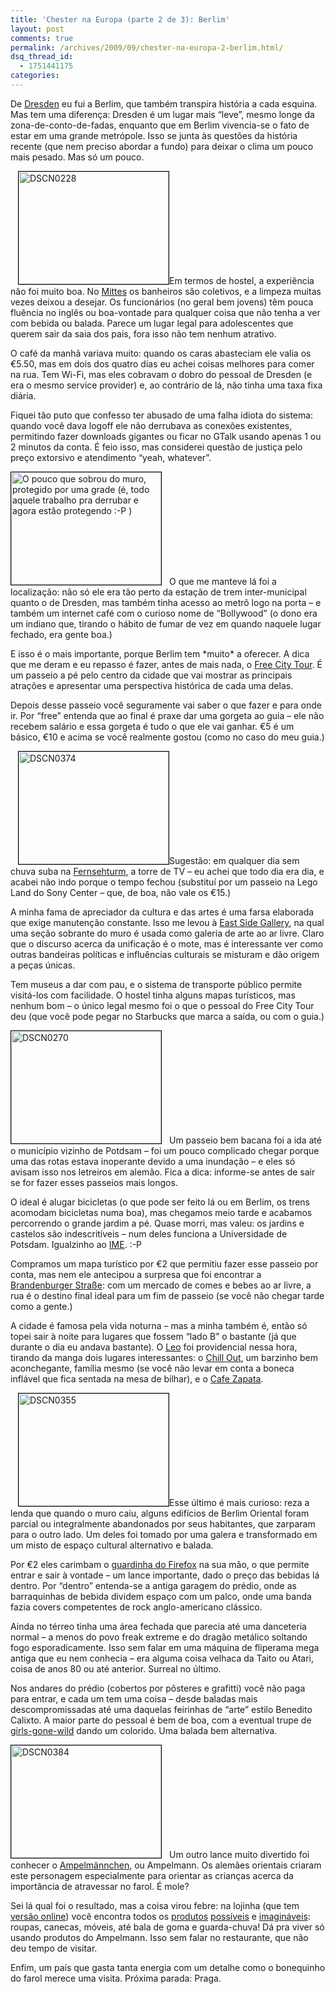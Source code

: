 ```yaml
---
title: 'Chester na Europa (parte 2 de 3): Berlim'
layout: post
comments: true
permalink: /archives/2009/09/chester-na-europa-2-berlim.html/
dsq_thread_id:
  - 1751441175
categories:
---
```

De [Dresden][1] eu fui a Berlim, que também transpira história a cada esquina. Mas tem uma diferença: Dresden é um lugar mais &#8220;leve&#8221;, mesmo longe da zona-de-conto-de-fadas, enquanto que em Berlim vivencia-se o fato de estar em uma grande metrópole. Isso se junta às questões da história recente (que nem preciso abordar a fundo) para deixar o clima um pouco mais pesado. Mas só um pouco.

[<img class="alignright right" style="border: 1px solid black;margin-left: 12px" src="http://farm4.static.flickr.com/3502/3844429706_a0c10e6d7c_m.jpg" alt="DSCN0228" width="240" height="180" />][2]Em termos de hostel, a experiência não foi muito boa. No [Mittes][3] os banheiros são coletivos, e a limpeza muitas vezes deixou a desejar. Os funcionários (no geral bem jovens) têm pouca fluência no inglês ou boa-vontade para qualquer coisa que não tenha a ver com bebida ou balada. Parece um lugar legal para adolescentes que querem sair da saia dos pais, fora isso não tem nenhum atrativo.

O café da manhã variava muito: quando os caras abasteciam ele valia os €5.50, mas em dois dos quatro dias eu achei coisas melhores para comer na rua. Tem Wi-Fi, mas eles cobravam o dobro do pessoal de Dresden (e era o mesmo service provider) e, ao contrário de lá, não tinha uma taxa fixa diária.

Fiquei tão puto que confesso ter abusado de uma falha idiota do sistema: quando você dava logoff ele não derrubava as conexões existentes, permitindo fazer downloads gigantes ou ficar no GTalk usando apenas 1 ou 2 minutos da conta. É feio isso, mas considerei questão de justiça pelo preço extorsivo e atendimento &#8220;yeah, whatever&#8221;.

[<img class="alignleft left" style="border: 1px solid black;margin-right: 12px" src="http://farm3.static.flickr.com/2668/3843604675_80efeaede9_m.jpg" alt="O pouco que sobrou do muro, protegido por uma grade (é, todo aquele trabalho pra derrubar e agora estão protegendo :-P )" width="240" height="180" />][4]O que me manteve lá foi a localização: não só ele era tão perto da estação de trem inter-municipal quanto o de Dresden, mas também tinha acesso ao metrô logo na porta &#8211; e também um internet café com o curioso nome de &#8220;Bollywood&#8221; (o dono era um indiano que, tirando o hábito de fumar de vez em quando naquele lugar fechado, era gente boa.)

E isso é o mais importante, porque Berlim tem \*muito\* a oferecer. A dica que me deram e eu repasso é fazer, antes de mais nada, o [Free City Tour][5]. É um passeio a pé pelo centro da cidade que vai mostrar as principais atrações e apresentar uma perspectiva histórica de cada uma delas.

Depois desse passeio você seguramente vai saber o que fazer e para onde ir. Por &#8220;free&#8221; entenda que ao final é praxe dar uma gorgeta ao guia &#8211; ele não recebem salário e essa gorgeta é tudo o que ele vai ganhar. €5 é um básico, €10 e acima se você realmente gostou (como no caso do meu guia.)

[<img class="alignright right" style="border: 1px solid black;margin-left: 12px" src="http://farm3.static.flickr.com/2623/3843883571_1c92f31da5_m.jpg" alt="DSCN0374" width="240" height="180" />][6]Sugestão: em qualquer dia sem chuva suba na [Fernsehturm][7], a torre de TV &#8211; eu achei que todo dia era dia, e acabei não indo porque o tempo fechou (substituí por um passeio na Lego Land do Sony Center &#8211; que, de boa, não vale os €15.)

A minha fama de apreciador da cultura e das artes é uma farsa elaborada que exige manutenção constante. Isso me levou à [East Side Gallery][8], na qual uma seção sobrante do muro é usada como galeria de arte ao ar livre. Claro que o discurso acerca da unificação é o mote, mas é interessante ver como outras bandeiras políticas e influências culturais se misturam e dão origem a peças únicas.

Tem museus a dar com pau, e o sistema de transporte público permite visitá-los com facilidade. O hostel tinha alguns mapas turísticos, mas nenhum bom &#8211; o único legal mesmo foi o que o pessoal do Free City Tour deu (que você pode pegar no Starbucks que marca a saída, ou com o guia.)

[<img class="alignleft left" style="border: 1px solid black;margin-right: 12px" src="http://farm3.static.flickr.com/2640/3844461484_e01cae5285_m.jpg" alt="DSCN0270" width="240" height="180" />][9]Um passeio bem bacana foi a ida até o município vizinho de Potdsam &#8211; foi um pouco complicado chegar porque uma das rotas estava inoperante devido a uma inundação &#8211; e eles só avisam isso nos letreiros em alemão. Fica a dica: informe-se antes de sair se for fazer esses passeios mais longos.

O ideal é alugar bicicletas (o que pode ser feito lá ou em Berlim, os trens acomodam bicicletas numa boa), mas chegamos meio tarde e acabamos percorrendo o grande jardim a pé. Quase morri, mas valeu: os jardins e castelos são indescritíveis &#8211; num deles funciona a Universidade de Potsdam. Igualzinho ao [IME][10]. :-P

Compramos um mapa turístico por €2 que permitiu fazer esse passeio por conta, mas nem ele antecipou a surpresa que foi encontrar a [Brandenburger Straße][11]: com um mercado de comes e bebes ao ar livre, a rua é o destino final ideal para um fim de passeio (se você não chegar tarde como a gente.)

A cidade é famosa pela vida noturna &#8211; mas a minha também é, então só topei sair à noite para lugares que fossem &#8220;lado B&#8221; o bastante (já que durante o dia eu andava bastante). O [Leo][12] foi providencial nessa hora, tirando da manga dois lugares interessantes: o [Chill Out][13], um barzinho bem aconchegante, família mesmo (se você não levar em conta a boneca inflável que fica sentada na mesa de bilhar), e o [Cafe Zapata][14].

[<img class="alignright right" style="border: 1px solid black;margin-left: 12px" src="http://farm3.static.flickr.com/2494/3844654626_e5df36c6b1_m.jpg" alt="DSCN0355" width="240" height="180" />][15]Esse último é mais curioso: reza a lenda que quando o muro caiu, alguns edifícios de Berlim Oriental foram parcial ou integralmente abandonados por seus habitantes, que zarparam para o outro lado. Um deles foi tomado por uma galera e transformado em um misto de espaço cultural alternativo e balada.

Por €2 eles carimbam o [guardinha do Firefox][16] na sua mão, o que permite entrar e sair à vontade &#8211; um lance importante, dado o preço das bebidas lá dentro. Por &#8220;dentro&#8221; entenda-se a antiga garagem do prédio, onde as barraquinhas de bebida dividem espaço com um palco, onde uma banda fazia covers competentes de rock anglo-americano clássico.

Ainda no térreo tinha uma área fechada que parecia até uma danceteria normal &#8211; a menos do povo freak extreme e do dragão metálico soltando fogo esporadicamente. Isso sem falar em uma máquina de fliperama mega antiga que eu nem conhecia &#8211; era alguma coisa velhaca da Taito ou Atari, coisa de anos 80 ou até anterior. Surreal no último.

Nos andares do prédio (cobertos por pôsteres e grafitti) você não paga para entrar, e cada um tem uma coisa &#8211; desde baladas mais descompromissadas até uma daquelas feirinhas de &#8220;arte&#8221; estilo Benedito Calixto. A maior parte do pessoal é bem de boa, com a eventual trupe de [girls-gone-wild][17] dando um colorido. Uma balada bem alternativa.

[<img class="alignleft left" style="border: 1px solid black;margin-right: 12px" src="http://farm3.static.flickr.com/2502/3843892335_a770404950_m.jpg" alt="DSCN0384" width="240" height="180" />][18]Um outro lance muito divertido foi conhecer o [Ampelmännchen][19], ou Ampelmann. Os alemães orientais criaram este personagem especialmente para orientar as crianças acerca da importância de atravessar no farol. É mole?

Sei lá qual foi o resultado, mas a coisa virou febre: na lojinha (que tem [versão online][20]) você encontra todos os [produtos][21] [possíveis][22] e [imagináveis][23]: roupas, canecas, móveis, até bala de goma e guarda-chuva! Dá pra viver só usando produtos do Ampelmann. Isso sem falar no restaurante, que não deu tempo de visitar.

Enfim, um país que gasta tanta energia com um detalhe como o bonequinho do farol merece uma visita. Próxima parada: Praga.

 [1]: /archives/2009/08/chester-na-europa-1-dresden.html
 [2]: http://www.flickr.com/photos/chesterbr/3844429706/ "Teatros, igrejas e monumentos são abundantes na cidade."
 [3]: http://www.baxpax.de/mittes-backpacker/
 [4]: http://www.flickr.com/photos/chesterbr/3843604675/ "O pouco que sobrou do muro, protegido por uma grade (é, todo aquele trabalho pra derrubar e agora estão protegendo :-P )"
 [5]: http://www.newberlintours.com/nbt/content/view/1/2/lang,en/
 [6]: http://www.flickr.com/photos/chesterbr/3843883571/ "DSCN0374 by chesterbr, on Flickr"
 [7]: http://en.wikipedia.org/wiki/Fernsehturm_Berlin
 [8]: http://www.eastsidegallery.com/
 [9]: http://www.flickr.com/photos/chesterbr/3844461484/ "DSCN0270 by chesterbr, on Flickr"
 [10]: http://ime.usp.br
 [11]: http://maps.google.com/maps?f=q&source=s_q&hl=en&q=Brandenburger+Stra%C3%9Fe,+14467+Potsdam,+Brandenburg,+Germany&sll=52.397012,13.058367&sspn=0.009152,0.01929&ie=UTF8&cd=1&geocode=FWWQHwMd7i3HAA&split=0&ll=52.398845,13.058002&spn=0.009152,0.01929&z=16&iwloc=A
 [12]: http://leoeurotrip.blogspot.com/
 [13]: http://maps.google.com.br/maps?oe=utf-8&client=firefox-a&ie=UTF8&q=chill+out+bar+berlin&fb=1&split=1&gl=br&cid=8128046848665788474&li=lmd&z=16&iwloc=A
 [14]: http://travel.yahoo.com/p-travelguide-2776412-cafe_zapata_berlin-i?action=describe
 [15]: http://www.flickr.com/photos/chesterbr/3844654626/ "DSCN0355 by chesterbr, on Flickr"
 [16]: /wp-content/uploads/2009/09/sslWarning.png
 [17]: http://www.flickr.com/photos/chesterbr/3844511136/in/set-72157622106190874/
 [18]: http://www.flickr.com/photos/chesterbr/3843892335/ "DSCN0384 by chesterbr, on Flickr"
 [19]: http://en.wikipedia.org/wiki/Ampelm%C3%A4nnchen
 [20]: http://ampelmannshop.com/
 [21]: http://www.flickr.com/photos/chesterbr/3843641103/in/set-72157622106190874/
 [22]: http://www.flickr.com/photos/chesterbr/3844431664/in/set-72157622106190874/
 [23]: http://www.flickr.com/photos/chesterbr/3843642949/in/set-72157622106190874/
